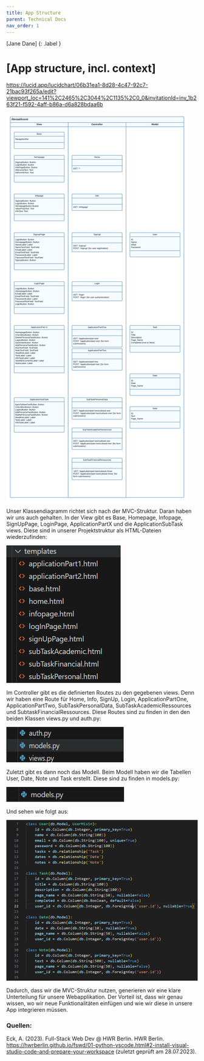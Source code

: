 ```yaml
---
title: App Structure
parent: Technical Docs
nav_order: 1
---
```


[Jane Dane]
{: .label }

# [App structure, incl. context]

https://lucid.app/lucidchart/06b31ea1-8d28-4c47-92c7-21bac93f265a/edit?viewport_loc=141%2C2465%2C3044%2C1135%2C0_0&invitationId=inv_1b263f21-f592-4aff-b86a-d6a828bdaa6b

![Rookie Coders Klassendiagramm](../assets/images/RookieCodersKlassendiagramm.png)

Unser Klassendiagramm richtet sich nach der MVC-Struktur. Daran haben wir uns auch gehalten. In der View gibt es Base, Homepage, Infopage, SignUpPage, LoginPage, ApplicationPartX und die ApplicationSubTask views. Diese sind in unserer Projektstruktur als HTML-Dateien wiederzufinden: 

![HTML-Struktur](../assets/images/HTMLStruktur.png)

Im Controller gibt es die definierten Routes zu den gegebenen views. Denn wir haben eine Route für Home, Info, SignUp, Login, ApplicationPartOne, ApplicationPartTwo, SubTaskPersonalData, SubTaskAcademicRessources und SubtaskFinancialRessources. Diese Routes sind zu finden in den den beiden Klassen views.py und auth.py: 

![HTML-Struktur](../assets/images/HTMLStruktur1.png)

Zuletzt gibt es dann noch das Modell. Beim Modell haben wir die Tabellen User, Date, Note und Task erstellt. Diese sind zu finden in models.py: 

![HTML-Struktur](../assets/images/HTMLStruktur2.png)

Und sehen wie folgt aus: 

![HTML-Struktur](../assets/images/modelspy.png)

Dadurch, dass wir die MVC-Struktur nutzen, generieren wir eine klare Unterteilung für unsere Webapplikation. Der Vorteil ist, dass wir genau wissen, wo wir neue Funktionalitäten einfügen und wie wir diese in unsere App integrieren müssen.

### Quellen:
Eck, A. (2023). Full-Stack Web Dev @ HWR Berlin. HWR Berlin. https://hwrberlin.github.io/fswd/01-python-vscode.html#2-install-visual-studio-code-and-prepare-your-workspace (zuletzt geprüft am 28.07.2023).






